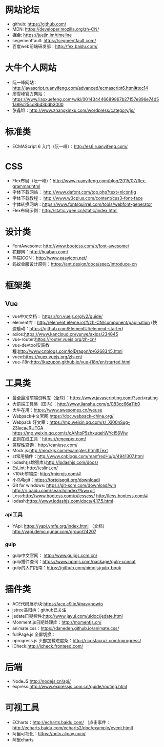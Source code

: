# 网站论坛
* github:  https://github.com/
* MDN:  https://developer.mozilla.org/zh-CN/
* 掘金:  	https://juejin.im/timeline
* segementfault: 	https://segmentfault.com/
* 百度web前端研发部：http://fex.baidu.com/

# 大牛个人网站
* 阮一峰网站：http://javascript.ruanyifeng.com/advanced/ecmascript6.html#toc14
* 廖雪峰官方网站：https://www.liaoxuefeng.com/wiki/001434446689867b27157e896e74d51a89c25cc8b43bdb3000
* 张鑫旭：http://www.zhangxinxu.com/wordpress/category/js/

# 标准类
* ECMAScript 6 入门（阮一峰）：http://es6.ruanyifeng.com/

# CSS
* Flex布局（阮一峰）：http://www.ruanyifeng.com/blog/2015/07/flex-grammar.html
* 字体下载网站： http://www.dafont.com/top.php?text=nlconfig 
* 字体下载教程： http://www.w3cplus.com/content/css3-font-face
* 字体转换网站：https://www.fontsquirrel.com/tools/webfont-generator
* Flex布局示例：http://static.vgee.cn/static/index.html

# 设计类
* FontAwesome: http://www.bootcss.com/p/font-awesome/
* 花瓣网：http://huaban.com/
* 熊猫ICON：http://www.easyicon.net/
* 蚂蚁金服设计原则：https://ant.design/docs/spec/introduce-cn

# 框架类
## Vue
* vue中文文档： https://cn.vuejs.org/v2/guide/
* element库：http://element.eleme.io/#/zh-CN/component/pagination  (快速启动：https://github.com/ElementUI/element-starter)
* axios:https://www.kancloud.cn/yunye/axios/234845
* vue-router:https://router.vuejs.org/zh-cn/
* vue-devtool安装教程:http://www.cnblogs.com/lolDragon/p/6268345.html
* vuex:https://vuex.vuejs.org/zh-cn/
* vue-i18n:http://kazupon.github.io/vue-i18n/en/started.html

# 工具类
* 最全最准前端资料库（全球）：https://www.javascripting.com/?sort=rating
* 大前端工具集（国内）：http://www.jianshu.com/p/083cc66a11b0
* 大牛在用：https://www.awesomes.cn/weuse
* Webpack中文官网:https://doc.webpack-china.org/
* Webpack 好文章：https://mp.weixin.qq.com/s/_Xj00nSug-23IucaJRUTGA https://mp.weixin.qq.com/s/cAMtoP5zhxuqehWYcI56Ww   
* 正则在线工具：https://regexper.com/
* 兼容性查询：http://caniuse.com/
* Mock.js:http://mockjs.com/examples.html#Text
* st常用插件：http://www.cnblogs.com/manfredHu/p/4941307.html
* lodash(js增强库):http://lodashjs.com/docs/
* EsLint: http://eslint.cn/
* <10kb前端库: http://microjs.com/#
* 小乌龟git：https://tortoisegit.org/download/
* Git for windows: https://git-scm.com/download/win   http://rj.baidu.com/search/index/?kw=git
* Less:http://www.bootcss.com/p/lesscss/   http://less.bootcss.com/#
* lodash:https://www.lodashjs.com/docs/4.17.5.html
### api工具
* YApi: https://yapi.ymfe.org/index.html  （文档）<br/>
        http://yapi.demo.qunar.com/group/24207
### gulp
* gulp中文官网： http://www.gulpjs.com.cn/
* gulp插件查询：https://www.npmjs.com/package/gulp-concat
* gulp的入门指南：https://github.com/nimojs/gulp-book


# 插件类
* ACE代码展示块:https://ace.c9.io/#nav=howto
* jstree递归树：github已关注
* jedate日期控件:http://www.jayui.com/uidoc/jedate.html
* Monment.js日期处理库：http://momentjs.cn/
* animate.css：https://daneden.github.io/animate.css/
* fullPage.js 全屏切换：
* nprogress.js 头部加载进度条：http://ricostacruz.com/nprogress/
* iCheck:http://icheck.fronteed.com/

# 后端
* NodeJS:http://nodejs.cn/api/
* express:http://www.expressjs.com.cn/guide/routing.html

# 可视工具
* ECharts：http://echarts.baidu.com/    (点击事件：http://echarts.baidu.com/echarts2/doc/example/event.html)
* 阿里可视化：https://antv.alipay.com/
* 阿里charts
